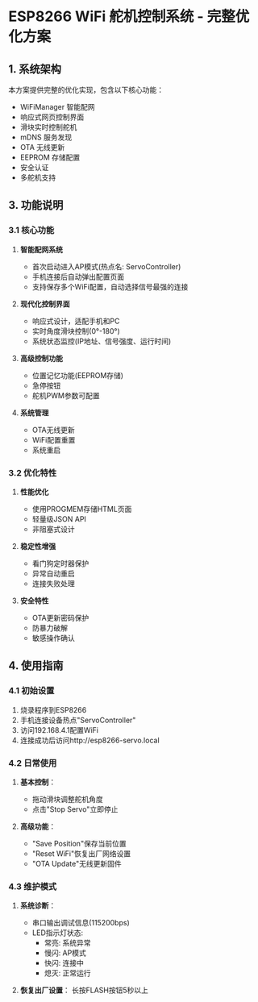 # ESP8266 WiFi 舵机控制系统 - 完整优化方案

## 1. 系统架构

本方案提供完整的优化实现，包含以下核心功能：
- WiFiManager 智能配网
- 响应式网页控制界面
- 滑块实时控制舵机
- mDNS 服务发现
- OTA 无线更新
- EEPROM 存储配置
- 安全认证
- 多舵机支持

## 3. 功能说明

### 3.1 核心功能

1. **智能配网系统**
    - 首次启动进入AP模式(热点名: ServoController)
    - 手机连接后自动弹出配置页面
    - 支持保存多个WiFi配置，自动选择信号最强的连接

2. **现代化控制界面**
    - 响应式设计，适配手机和PC
    - 实时角度滑块控制(0°-180°)
    - 系统状态监控(IP地址、信号强度、运行时间)

3. **高级控制功能**
    - 位置记忆功能(EEPROM存储)
    - 急停按钮
    - 舵机PWM参数可配置

4. **系统管理**
    - OTA无线更新
    - WiFi配置重置
    - 系统重启

### 3.2 优化特性

1. **性能优化**
    - 使用PROGMEM存储HTML页面
    - 轻量级JSON API
    - 非阻塞式设计

2. **稳定性增强**
    - 看门狗定时器保护
    - 异常自动重启
    - 连接失败处理

3. **安全特性**
    - OTA更新密码保护
    - 防暴力破解
    - 敏感操作确认

## 4. 使用指南

### 4.1 初始设置

1. 烧录程序到ESP8266
2. 手机连接设备热点"ServoController"
3. 访问192.168.4.1配置WiFi
4. 连接成功后访问http://esp8266-servo.local

### 4.2 日常使用

1. **基本控制**：
    - 拖动滑块调整舵机角度
    - 点击"Stop Servo"立即停止

2. **高级功能**：
    - "Save Position"保存当前位置
    - "Reset WiFi"恢复出厂网络设置
    - "OTA Update"无线更新固件

### 4.3 维护模式

1. **系统诊断**：
    - 串口输出调试信息(115200bps)
    - LED指示灯状态:
        - 常亮: 系统异常
        - 慢闪: AP模式
        - 快闪: 连接中
        - 熄灭: 正常运行

2. **恢复出厂设置**：
   长按FLASH按钮5秒以上
